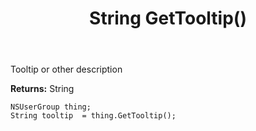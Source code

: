 ﻿---
uid: crmscript_ref_NSUserGroup_GetTooltip
title: String GetTooltip()
intellisense: NSUserGroup.GetTooltip
keywords: NSUserGroup, GetTooltip
so.topic: reference
---

Tooltip or other description

**Returns:** String


```crmscript
NSUserGroup thing;
String tooltip  = thing.GetTooltip();
```


